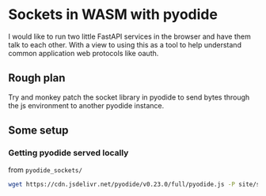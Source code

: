 # Sockets in WASM with pyodide

I would like to run two little FastAPI services in the browser and have them talk to each other. With a view to using this as a tool to help understand common application web protocols like oauth.

## Rough plan

Try and monkey patch the socket library in pyodide to send bytes through the js environment to another pyodide instance.


## Some setup

### Getting pyodide served locally

from `pyodide_sockets/`

```sh
wget https://cdn.jsdelivr.net/pyodide/v0.23.0/full/pyodide.js -P site/static/
```
